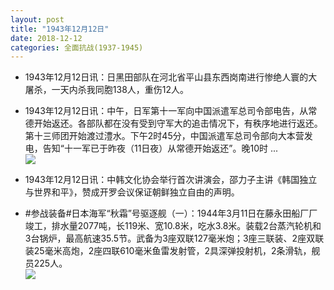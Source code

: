 ```yaml
---
layout: post
title: "1943年12月12日"
date: 2018-12-12
categories: 全面抗战(1937-1945)
---
```


<meta name="referrer" content="no-referrer" />

- 1943年12月12日讯：日黑田部队在河北省平山县东西岗南进行惨绝人寰的大屠杀，一天内杀我同胞138人，重伤12人。 

- 1943年12月12日讯：中午，日军第十一军向中国派遣军总司令部电告，从常德开始返还。各部队都在没有受到守军大的追击情况下，有秩序地进行返还。第十三师团开始渡过澧水。下午2时45分，中国派遣军总司令部向大本营发电，告知“十一军已于昨夜（11日夜）从常德开始返还”。晚10时 ... <br/><img src="https://wx4.sinaimg.cn/large/aca367d8ly1fy47povneij20c80nlaaq.jpg" />

- 1943年12月12日讯：中韩文化协会举行首次讲演会，邵力子主讲《韩国独立与世界和平》，赞成开罗会议保证朝鲜独立自由的声明。 

- #参战装备#日本海军“秋霜”号驱逐舰（一）：1944年3月11日在藤永田船厂厂竣工，排水量2077吨，长119米、宽10.8米，吃水3.8米。装载2台蒸汽轮机和3台锅炉，最高航速35.5节。武备为3座双联127毫米炮；3座三联装、2座双联装25毫米高炮，2座四联610毫米鱼雷发射管，2具深弹投射机，2条滑轨，舰员225人。 <br/><img src="https://wx4.sinaimg.cn/large/aca367d8ly1fy3qdgq5w0j20dw0eqq6h.jpg" />

